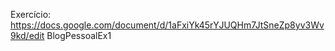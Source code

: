 Exercício: https://docs.google.com/document/d/1aFxiYk45rYJUQHm7JtSneZp8yv3Wv9kd/edit
BlogPessoalEx1
